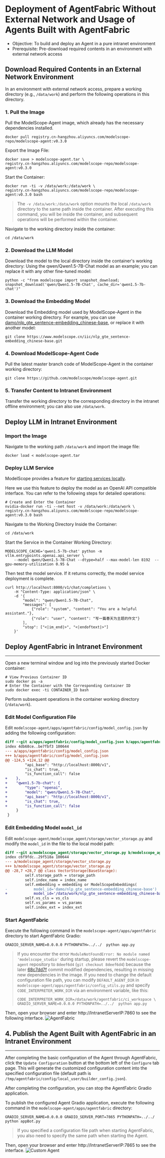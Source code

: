 Deployment of AgentFabric Without External Network and Usage of Agents Built with AgentFabric
======================================================

- Objective: To build and deploy an Agent in a pure intranet environment
- Prerequisite: Pre-download required contents in an environment with external network access

Download Required Contents in an External Network Environment
----------------------

In an environment with external network access, prepare a working directory (e.g., `/data/work`) and perform the following operations in this directory.

### 1. Pull the Image
Pull the ModelScope-Agent image, which already has the necessary dependencies installed.

```shell
docker pull registry.cn-hangzhou.aliyuncs.com/modelscope-repo/modelscope-agent:v0.3.0
```

Export the Image File:

```shell
docker save > modelscope-agent.tar \
registry.cn-hangzhou.aliyuncs.com/modelscope-repo/modelscope-agent:v0.3.0
```

Start the Container:

```shell
docker run -ti -v /data/work:/data/work \
registry.cn-hangzhou.aliyuncs.com/modelscope-repo/modelscope-agent:v0.3.0 bash
```

> The `-v /data/work:/data/work` option mounts the local `/data/work` directory to the same path inside the container. After executing this command, you will be inside the container, and subsequent operations will be performed within the container.

Navigate to the working directory inside the container:


```shell
cd /data/work
```

### 2. Download the LLM Model
Download the model to the local directory inside the container's working directory: Using the qwen/Qwen1.5-7B-Chat model as an example; you can replace it with any other fine-tuned model:

```shell
python -c "from modelscope import snapshot_download; snapshot_download('qwen/Qwen1.5-7B-Chat', cache_dir='qwen1.5-7b-chat')"
```

### 3. Download the Embedding Model
Download the Embedding model used by ModelScope-Agent in the container working directory. For example, you can use [damo/nlp_gte_sentence-embedding_chinese-base](https://github.com/modelscope/modelscope-agent/blob/master/modelscope_agent/storage/vector_storage.py#L31), or replace it with another model:


```shell
git clone https://www.modelscope.cn/iic/nlp_gte_sentence-embedding_chinese-base.git
```

### 4. Download ModelScope-Agent Code
Pull the latest master branch code of ModelScope-Agent in the container working directory:

```shell
git clone https://github.com/modelscope/modelscope-agent.git
```

### 5. Transfer Content to Intranet Environment
Transfer the working directory to the corresponding directory in the intranet offline environment; you can also use `/data/work`.

Deploy LLM in Intranet Environment
------------------

### Import the Image
Navigate to the working path `/data/work` and import the image file:

```shell
docker load < modelscope-agent.tar
```

### Deploy LLM Service
ModelScope provides a feature for [starting services locally](https://modelscope.cn/docs/%E6%9C%AC%E5%9C%B0%E5%90%AF%E5%8A%A8%E6%9C%8D%E5%8A%A1).

Here we use this feature to deploy the model as an OpenAI API compatible interface. You can refer to the following steps for detailed operations:

```shell
# Create and Enter the Container
nvidia-docker run -ti --net host -v /data/work:/data/work \
registry.cn-hangzhou.aliyuncs.com/modelscope-repo/modelscope-agent:v0.3.0 bash
```

Navigate to the Working Directory Inside the Container:

```shell
cd /data/work
```

Start the Service in the Container Working Directory:

```shell
MODELSCOPE_CACHE='qwen1.5-7b-chat' python -m vllm.entrypoints.openai.api_server \
    --model qwen/Qwen1.5-7B-Chat --dtype=half --max-model-len 8192  --gpu-memory-utilization 0.95 &
```

Then test the model service. If it returns correctly, the model service deployment is complete.

```shell
curl http://localhost:8000/v1/chat/completions \
    -H "Content-Type: application/json" \
    -d '{
        "model": "qwen/Qwen1.5-7B-Chat",
        "messages": [
            {"role": "system", "content": "You are a helpful assistant."},
            {"role": "user", "content": "写一篇春天为主题的作文"}
        ],
        "stop": ["<|im_end|>", "<|endoftext|>"]
    }'
```

## Deploy AgentFabric in Intranet Environment
-------------------------

Open a new terminal window and log into the previously started Docker container:

```shell
# View Previous Container ID
sudo docker ps -a
# Enter the Container with the Corresponding Container ID
sudo docker exec -ti CONTAINER_ID bash
```

Perform subsequent operations in the container working directory (`/data/work`).
### Edit Model Configuration File
Edit `modelscope-agent/apps/agentfabric/config/model_config.json` by adding the following configuration:

```diff
diff --git a/apps/agentfabric/config/model_config.json b/apps/agentfabric/config/model_config.json
index 4db68ce..be7fbf3 100644
--- a/apps/agentfabric/config/model_config.json
+++ b/apps/agentfabric/config/model_config.json
@@ -124,5 +124,12 @@
         "api_base": "http://localhost:8000/v1",
         "is_chat": true,
         "is_function_call": false
+    },
+    "qwen1.5-7b-chat": {
+        "type": "openai",
+        "model": "qwen/Qwen1.5-7B-Chat",
+        "api_base": "http://localhost:8000/v1",
+        "is_chat": true,
+        "is_function_call": false
     }
 }
```

### Edit Embedding Model `model_id`
Edit `modelscope-agent/modelscope_agent/storage/vector_storage.py` and modify the `model_id` in the file to the local model path:

```diff
diff --git a/modelscope_agent/storage/vector_storage.py b/modelscope_agent/storage/vector_storage.py
index c6f9fdc..29f518a 100644
--- a/modelscope_agent/storage/vector_storage.py
+++ b/modelscope_agent/storage/vector_storage.py
@@ -28,7 +28,7 @@ class VectorStorage(BaseStorage):
         self.storage_path = storage_path
         self.index_name = index_name
         self.embedding = embedding or ModelScopeEmbeddings(
-            model_id='damo/nlp_gte_sentence-embedding_chinese-base')
+            model_id='/data/work/nlp_gte_sentence-embedding_chinese-base')
         self.vs_cls = vs_cls
         self.vs_params = vs_params
         self.index_ext = index_ext
```

### Start AgentFabric
Execute the following command in the `modelscope-agent/apps/agentfabric` directory to start AgentFabric Gradio:

```shell
GRADIO_SERVER_NAME=0.0.0.0 PYTHONPATH=../../  python app.py
```

> If you encounter the error `ModuleNotFoundError: No module named 'modelscope_studio'` during startup, please revert the `modelscope-agent` repository to `8deef6d4` (`git checkout 8deef6d4`) because the later [68c7dd7f](https://github.com/modelscope/modelscope-agent/commit/68c7dd7ffae0a1f93938ac3fa3fed7bfdfcdfb2b#diff-8544efbeb959a409d00730a025fd51bf9da42cd560aa4d2bd5e24f6ddbd8c9f5R7) commit modified dependencies, resulting in missing new dependencies in the image.
> If you need to change the default configuration file path, you can modify `DEFAULT_AGENT_DIR` in `modelscope-agent/apps/agentfabric/config_utils.py` and specify `CODE_INTERPRETER_WORK_DIR` via an environment variable, like this:
> ```shell
> CODE_INTERPRETER_WORK_DIR=/data/work/agentfabric/ci_workspace \
> GRADIO_SERVER_NAME=0.0.0.0 PYTHONPATH=../../  python app.py
> ```
Then, open your browser and enter http://IntranetServerIP:7860 to see the following interface.
![AgentFabric](resource/local_deploy.png)

## 4. Publish the Agent Built with AgentFabric in an Intranet Environment
-----------------------------------------

After completing the basic configuration of the Agent through AgentFabric, click the `Update Configuration` button at the bottom left of the `Configure` tab page. This will generate the customized configuration content into the specified configuration file (default path is `/tmp/agentfabric/config/local_user/builder_config.json`).

After completing the configuration, you can stop the AgentFabric Gradio application.

To publish the configured Agent Gradio application, execute the following command in the `modelscope-agent/apps/agentfabric` directory:

```shell
GRADIO_SERVER_NAME=0.0.0.0 GRADIO_SERVER_PORT=7865 PYTHONPATH=../../  python appBot.py
```
> If you specified a configuration file path when starting AgentFabric, you also need to specify the same path when starting the Agent.

Then, open your browser and enter http://IntranetServerIP:7865 to see the interface.
![Custom Agent](resource/local_deploy_agent.png)
